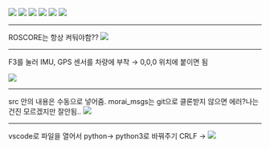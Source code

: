 ![](https://i.imgur.com/QzzvXjV.png)
![](https://i.imgur.com/SnNpgND.png)
![](https://i.imgur.com/lp3UADK.png)
![](https://i.imgur.com/Iaa2687.png)
![](https://i.imgur.com/G9Z2F7J.png)
![](https://i.imgur.com/aNNyaOA.png)

---
ROSCORE는 항상 켜둬야함??
![](https://i.imgur.com/BoPoC4V.png)

---
F3를 눌러 IMU, GPS 센서를 차량에 부착 → 0,0,0 위치에 붙이면 됨

![](https://i.imgur.com/Qxc16Xf.png)

---
src 안의 내용은 수동으로 넣어줌. morai_msgs는 git으로 클론받지 않으면 에러?나는건진 모르겠지만 잘안됨..
![](https://i.imgur.com/V3p1qM9.png)

---
vscode로 파일을 열어서 python-> python3로 바꿔주기
CRLF → 
![](https://i.imgur.com/NINH5sf.png)

